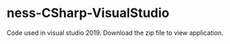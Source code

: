 # ness-CSharp-VisualStudio

Code used in visual studio 2019. Download the zip file to view application.
